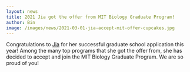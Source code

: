```yaml
---
layout: news
title: 2021 Jia got the offer from MIT Biology Graduate Program!
author: Bin
image: /images/news/2021-03-01-jia-accept-mit-offer-cupcakes.jpg
---
```


Congratulations to [Jia](https://www.binhe-lab.org/members/jia-zhao/) for her successful graduate school application this year! Among the many top programs that she got the offer from, she has decided to accept and join the MIT Biology Graduate Program. We are so proud of you!
